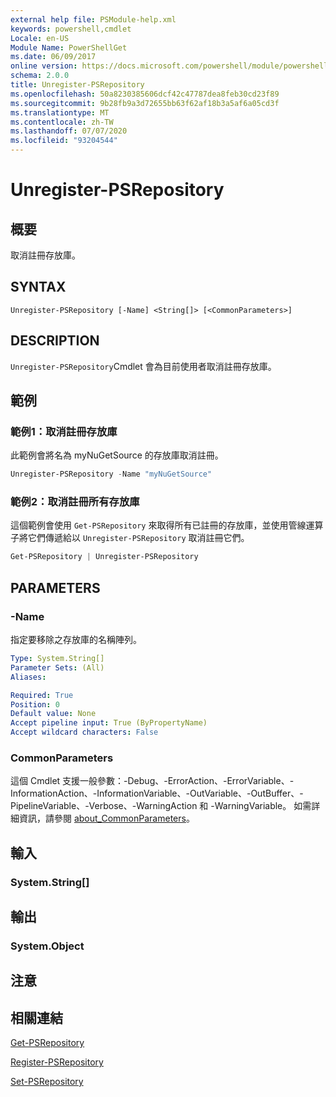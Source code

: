 ```yaml
---
external help file: PSModule-help.xml
keywords: powershell,cmdlet
Locale: en-US
Module Name: PowerShellGet
ms.date: 06/09/2017
online version: https://docs.microsoft.com/powershell/module/powershellget/unregister-psrepository?view=powershell-6&WT.mc_id=ps-gethelp
schema: 2.0.0
title: Unregister-PSRepository
ms.openlocfilehash: 50a8230385606dcf42c47787dea8feb30cd23f89
ms.sourcegitcommit: 9b28fb9a3d72655bb63f62af18b3a5af6a05cd3f
ms.translationtype: MT
ms.contentlocale: zh-TW
ms.lasthandoff: 07/07/2020
ms.locfileid: "93204544"
---
```

# Unregister-PSRepository

## 概要
取消註冊存放庫。

## SYNTAX

```
Unregister-PSRepository [-Name] <String[]> [<CommonParameters>]
```

## DESCRIPTION

`Unregister-PSRepository`Cmdlet 會為目前使用者取消註冊存放庫。

## 範例

### 範例1：取消註冊存放庫

此範例會將名為 myNuGetSource 的存放庫取消註冊。

```powershell
Unregister-PSRepository -Name "myNuGetSource"
```

### 範例2：取消註冊所有存放庫

這個範例會使用 `Get-PSRepository` 來取得所有已註冊的存放庫，並使用管線運算子將它們傳遞給以 `Unregister-PSRepository` 取消註冊它們。

```powershell
Get-PSRepository | Unregister-PSRepository
```

## PARAMETERS

### -Name

指定要移除之存放庫的名稱陣列。

```yaml
Type: System.String[]
Parameter Sets: (All)
Aliases:

Required: True
Position: 0
Default value: None
Accept pipeline input: True (ByPropertyName)
Accept wildcard characters: False
```

### CommonParameters

這個 Cmdlet 支援一般參數：-Debug、-ErrorAction、-ErrorVariable、-InformationAction、-InformationVariable、-OutVariable、-OutBuffer、-PipelineVariable、-Verbose、-WarningAction 和 -WarningVariable。 如需詳細資訊，請參閱 [about_CommonParameters](https://go.microsoft.com/fwlink/?LinkID=113216)。

## 輸入

### System.String[]

## 輸出

### System.Object

## 注意

## 相關連結

[Get-PSRepository](Get-PSRepository.md)

[Register-PSRepository](Register-PSRepository.md)

[Set-PSRepository](Set-PSRepository.md)
